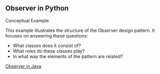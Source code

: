 ## Observer in Python

Conceptual Example

This example illustrates the structure of the Observer design pattern. It focuses on answering these questions:

* What classes does it consist of?
* What roles do these classes play?
* In what way the elements of the pattern are related?


[Observer in Java](https://refactoring.guru/design-patterns/observer/python/example)